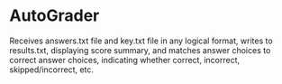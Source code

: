 # AutoGrader
Receives answers.txt file and key.txt file in any logical format, writes to results.txt, displaying score summary, and matches answer choices to correct answer choices, indicating whether correct, incorrect, skipped/incorrect, etc.
